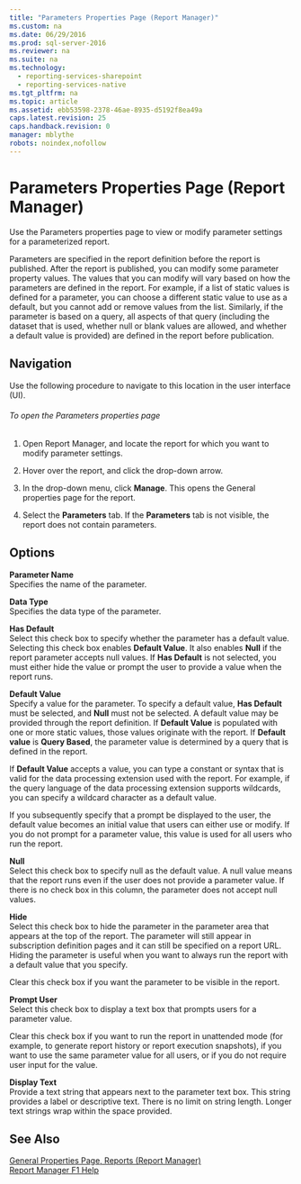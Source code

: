 ```yaml
---
title: "Parameters Properties Page (Report Manager)"
ms.custom: na
ms.date: 06/29/2016
ms.prod: sql-server-2016
ms.reviewer: na
ms.suite: na
ms.technology: 
  - reporting-services-sharepoint
  - reporting-services-native
ms.tgt_pltfrm: na
ms.topic: article
ms.assetid: ebb53598-2378-46ae-8935-d5192f8ea49a
caps.latest.revision: 25
caps.handback.revision: 0
manager: mblythe
robots: noindex,nofollow
---
```

# Parameters Properties Page (Report Manager)
Use the Parameters properties page to view or modify parameter settings for a parameterized report.  
  
 Parameters are specified in the report definition before the report is published. After the report is published, you can modify some parameter property values. The values that you can modify will vary based on how the parameters are defined in the report. For example, if a list of static values is defined for a parameter, you can choose a different static value to use as a default, but you cannot add or remove values from the list. Similarly, if the parameter is based on a query, all aspects of that query (including the dataset that is used, whether null or blank values are allowed, and whether a default value is provided) are defined in the report before publication.  
  
## Navigation  
 Use the following procedure to navigate to this location in the user interface (UI).  
  
###### To open the Parameters properties page  
  
1.  Open Report Manager, and locate the report for which you want to modify parameter settings.  
  
2.  Hover over the report, and click the drop-down arrow.  
  
3.  In the drop-down menu, click **Manage**. This opens the General properties page for the report.  
  
4.  Select the **Parameters** tab. If the **Parameters** tab is not visible, the report does not contain parameters.  
  
## Options  
 **Parameter Name**  
 Specifies the name of the parameter.  
  
 **Data Type**  
 Specifies the data type of the parameter.  
  
 **Has Default**  
 Select this check box to specify whether the parameter has a default value. Selecting this check box enables **Default Value**. It also enables **Null** if the report parameter accepts null values. If **Has Default** is not selected, you must either hide the value or prompt the user to provide a value when the report runs.  
  
 **Default Value**  
 Specify a value for the parameter. To specify a default value, **Has Default** must be selected, and **Null** must not be selected. A default value may be provided through the report definition. If **Default Value** is populated with one or more static values, those values originate with the report. If **Default value** is **Query Based**, the parameter value is determined by a query that is defined in the report.  
  
 If **Default Value** accepts a value, you can type a constant or syntax that is valid for the data processing extension used with the report. For example, if the query language of the data processing extension supports wildcards, you can specify a wildcard character as a default value.  
  
 If you subsequently specify that a prompt be displayed to the user, the default value becomes an initial value that users can either use or modify. If you do not prompt for a parameter value, this value is used for all users who run the report.  
  
 **Null**  
 Select this check box to specify null as the default value. A null value means that the report runs even if the user does not provide a parameter value. If there is no check box in this column, the parameter does not accept null values.  
  
 **Hide**  
 Select this check box to hide the parameter in the parameter area that appears at the top of the report. The parameter will still appear in subscription definition pages and it can still be specified on a report URL. Hiding the parameter is useful when you want to always run the report with a default value that you specify.  
  
 Clear this check box if you want the parameter to be visible in the report.  
  
 **Prompt User**  
 Select this check box to display a text box that prompts users for a parameter value.  
  
 Clear this check box if you want to run the report in unattended mode (for example, to generate report history or report execution snapshots), if you want to use the same parameter value for all users, or if you do not require user input for the value.  
  
 **Display Text**  
 Provide a text string that appears next to the parameter text box. This string provides a label or descriptive text. There is no limit on string length. Longer text strings wrap within the space provided.  
  
## See Also  
 [General Properties Page, Reports (Report Manager)](../../Topics/TopicNameNotContainA/General-Properties-Page--Reports--Report-Manager-.md)   
 [Report Manager F1 Help](../../Topics/TopicNameNotContainA/Report-Manager-F1-Help.md)